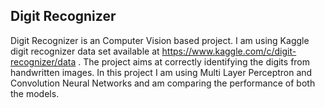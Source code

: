 ## Digit Recognizer
Digit Recognizer is an Computer Vision based project. I am using Kaggle digit recognizer data set available at https://www.kaggle.com/c/digit-recognizer/data . The project aims at correctly identifying the digits from handwritten images. In this project I am using Multi Layer Perceptron and Convolution Neural Networks and am comparing the performance of both the models.


